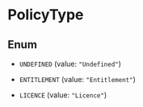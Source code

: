 

# PolicyType

## Enum


* `UNDEFINED` (value: `"Undefined"`)

* `ENTITLEMENT` (value: `"Entitlement"`)

* `LICENCE` (value: `"Licence"`)



